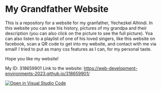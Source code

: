 # My Grandfather Website

This is a repository for a website for my granfather, Yechezkel Alhindi.
In this website you can see his history, pictures of my grandpa and their description (you can also click on the picture to see the full picture). Yoa can also listen to a playlist of one of his loved singers, like this website on facebook, scan a QR code to get into my website, and contact with me via email!
I tried to put as many css features as I can, for my personal taste.

Hope you like my website!


My ID: 318659901
Link to the website: https://web-development-environments-2023.github.io/318659901/


[![Open in Visual Studio Code](https://classroom.github.com/assets/open-in-vscode-c66648af7eb3fe8bc4f294546bfd86ef473780cde1dea487d3c4ff354943c9ae.svg)](https://classroom.github.com/online_ide?assignment_repo_id=10542009&assignment_repo_type=AssignmentRepo)

